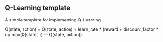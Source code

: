 ## Q-Learning templateA simple template for implementing Q-Learning.Q(state, action) = Q(state, action) + learn_rate * (reward + discount_factor * np.max(Q(state', :) — Q(state, action))
